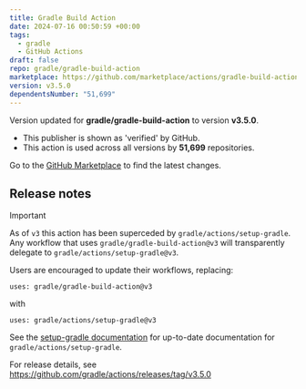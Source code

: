 ```yaml
---
title: Gradle Build Action
date: 2024-07-16 00:50:59 +00:00
tags:
  - gradle
  - GitHub Actions
draft: false
repo: gradle/gradle-build-action
marketplace: https://github.com/marketplace/actions/gradle-build-action
version: v3.5.0
dependentsNumber: "51,699"
---
```



Version updated for **gradle/gradle-build-action** to version **v3.5.0**.
- This publisher is shown as 'verified' by GitHub.
- This action is used across all versions by **51,699** repositories.

Go to the [GitHub Marketplace](https://github.com/marketplace/actions/gradle-build-action) to find the latest changes.

## Release notes

> [!IMPORTANT]
> As of `v3` this action has been superceded by `gradle/actions/setup-gradle`.
> Any workflow that uses `gradle/gradle-build-action@v3` will transparently delegate to `gradle/actions/setup-gradle@v3`.
>
> Users are encouraged to update their workflows, replacing:
> ```
> uses: gradle/gradle-build-action@v3
> ```
>
> with
> ```
> uses: gradle/actions/setup-gradle@v3
> ```
>
> See the [setup-gradle documentation](https://github.com/gradle/actions/tree/main/setup-gradle) for up-to-date documentation for `gradle/actions/setup-gradle`. 

For release details, see https://github.com/gradle/actions/releases/tag/v3.5.0

